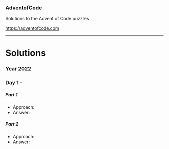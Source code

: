 ### AdventofCode
Solutions to the Advent of Code puzzles

https://adventofcode.com

<hr>

# Solutions

### Year 2022

### Day 1 - 

##### Part 1
- Approach: 
- Answer: 

##### Part 2
- Approach:
- Answer: 
